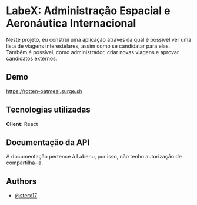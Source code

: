 
# LabeX: Administração Espacial e Aeronáutica Internacional

Neste projeto, eu construí uma aplicação através da qual é possível ver uma lista de viagens interestelares, assim como se candidatar para elas. Também é possível, como administrador, criar novas viagens e aprovar candidatos externos.
## Demo

https://rotten-oatmeal.surge.sh


## Tecnologias utilizadas

**Client:** React


## Documentação da API

A documentação pertence à Labenu, por isso, não tenho autorização de compartilhá-la.
## Authors

- [@sterx17](https://www.github.com/sterx17)